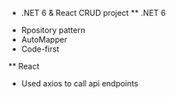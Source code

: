 * .NET 6 & React CRUD project
** .NET 6
- Rpository pattern
- AutoMapper
- Code-first

** React
- Used axios to call api endpoints